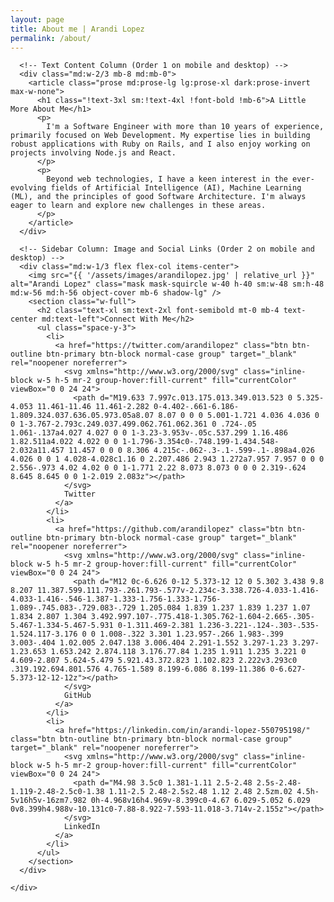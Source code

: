 ```yaml
---
layout: page
title: About me | Arandi Lopez
permalink: /about/
---
```

<div class="py-8 md:py-12">
  <div class="container mx-auto px-4">
    <div class="flex flex-col md:flex-row md:gap-x-8 lg:gap-x-12">

      <!-- Text Content Column (Order 1 on mobile and desktop) -->
      <div class="md:w-2/3 mb-8 md:mb-0">
        <article class="prose md:prose-lg lg:prose-xl dark:prose-invert max-w-none">
          <h1 class="!text-3xl sm:!text-4xl !font-bold !mb-6">A Little More About Me</h1>
          <p>
            I'm a Software Engineer with more than 10 years of experience, primarily focused on Web Development. My expertise lies in building robust applications with Ruby on Rails, and I also enjoy working on projects involving Node.js and React.
          </p>
          <p>
            Beyond web technologies, I have a keen interest in the ever-evolving fields of Artificial Intelligence (AI), Machine Learning (ML), and the principles of good Software Architecture. I'm always eager to learn and explore new challenges in these areas.
          </p>
        </article>
      </div>

      <!-- Sidebar Column: Image and Social Links (Order 2 on mobile and desktop) -->
      <div class="md:w-1/3 flex flex-col items-center">
        <img src="{{ '/assets/images/arandilopez.jpg' | relative_url }}" alt="Arandi Lopez" class="mask mask-squircle w-40 h-40 sm:w-48 sm:h-48 md:w-56 md:h-56 object-cover mb-6 shadow-lg" />
        <section class="w-full">
          <h2 class="text-xl sm:text-2xl font-semibold mt-0 mb-4 text-center md:text-left">Connect With Me</h2>
          <ul class="space-y-3">
            <li>
              <a href="https://twitter.com/arandilopez" class="btn btn-outline btn-primary btn-block normal-case group" target="_blank" rel="noopener noreferrer">
                <svg xmlns="http://www.w3.org/2000/svg" class="inline-block w-5 h-5 mr-2 group-hover:fill-current" fill="currentColor" viewBox="0 0 24 24">
                  <path d="M19.633 7.997c.013.175.013.349.013.523 0 5.325-4.053 11.461-11.46 11.461-2.282 0-4.402-.661-6.186-1.809.324.037.636.05.973.05a8.07 8.07 0 0 0 5.001-1.721 4.036 4.036 0 0 1-3.767-2.793c.249.037.499.062.761.062.361 0 .724-.05 1.061-.137a4.027 4.027 0 0 1-3.23-3.953v-.05c.537.299 1.16.486 1.82.511a4.022 4.022 0 0 1-1.796-3.354c0-.748.199-1.434.548-2.032a11.457 11.457 0 0 0 8.306 4.215c-.062-.3-.1-.599-.1-.898a4.026 4.026 0 0 1 4.028-4.028c1.16 0 2.207.486 2.943 1.272a7.957 7.957 0 0 0 2.556-.973 4.02 4.02 0 0 1-1.771 2.22 8.073 8.073 0 0 0 2.319-.624 8.645 8.645 0 0 1-2.019 2.083z"></path>
                </svg>
                Twitter
              </a> 
            </li>
            <li>
              <a href="https://github.com/arandilopez" class="btn btn-outline btn-primary btn-block normal-case group" target="_blank" rel="noopener noreferrer">
                <svg xmlns="http://www.w3.org/2000/svg" class="inline-block w-5 h-5 mr-2 group-hover:fill-current" fill="currentColor" viewBox="0 0 24 24">
                  <path d="M12 0c-6.626 0-12 5.373-12 12 0 5.302 3.438 9.8 8.207 11.387.599.111.793-.261.793-.577v-2.234c-3.338.726-4.033-1.416-4.033-1.416-.546-1.387-1.333-1.756-1.333-1.756-1.089-.745.083-.729.083-.729 1.205.084 1.839 1.237 1.839 1.237 1.07 1.834 2.807 1.304 3.492.997.107-.775.418-1.305.762-1.604-2.665-.305-5.467-1.334-5.467-5.931 0-1.311.469-2.381 1.236-3.221-.124-.303-.535-1.524.117-3.176 0 0 1.008-.322 3.301 1.23.957-.266 1.983-.399 3.003-.404 1.02.005 2.047.138 3.006.404 2.291-1.552 3.297-1.23 3.297-1.23.653 1.653.242 2.874.118 3.176.77.84 1.235 1.911 1.235 3.221 0 4.609-2.807 5.624-5.479 5.921.43.372.823 1.102.823 2.222v3.293c0 .319.192.694.801.576 4.765-1.589 8.199-6.086 8.199-11.386 0-6.627-5.373-12-12-12z"></path>
                </svg>
                GitHub
              </a>
            </li>
            <li>
              <a href="https://linkedin.com/in/arandi-lopez-550795198/" class="btn btn-outline btn-primary btn-block normal-case group" target="_blank" rel="noopener noreferrer">
                <svg xmlns="http://www.w3.org/2000/svg" class="inline-block w-5 h-5 mr-2 group-hover:fill-current" fill="currentColor" viewBox="0 0 24 24">
                  <path d="M4.98 3.5c0 1.381-1.11 2.5-2.48 2.5s-2.48-1.119-2.48-2.5c0-1.38 1.11-2.5 2.48-2.5s2.48 1.12 2.48 2.5zm.02 4.5h-5v16h5v-16zm7.982 0h-4.968v16h4.969v-8.399c0-4.67 6.029-5.052 6.029 0v8.399h4.988v-10.131c0-7.88-8.922-7.593-11.018-3.714v-2.155z"></path>
                </svg>
                LinkedIn
              </a>
            </li>
          </ul>
        </section>
      </div>

    </div>
  </div>
</div>


